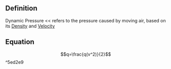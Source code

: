 ## Definition
Dynamic Pressure << refers to the pressure caused by moving air, based on its [Density](./Density.md) and [Velocity](./Velocity.md)

## Equation
$$q=\frac{q(v^2)}{2}$$
 ^5ed2e9